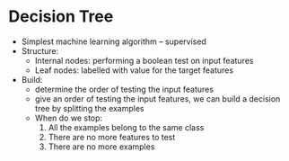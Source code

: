 # Decision Tree

- Simplest machine learning algorithm – supervised
- Structure:
  * Internal nodes: performing a boolean test on input features
  * Leaf nodes: labelled with value for the target features
- Build:
  * determine the order of testing the input features
  * give an order of testing the input features, we can build a decision tree by splitting the examples
  * When do we stop:
    1. All the examples belong to the same class
    2. There are no more features to test
    3. There are no more examples


    
